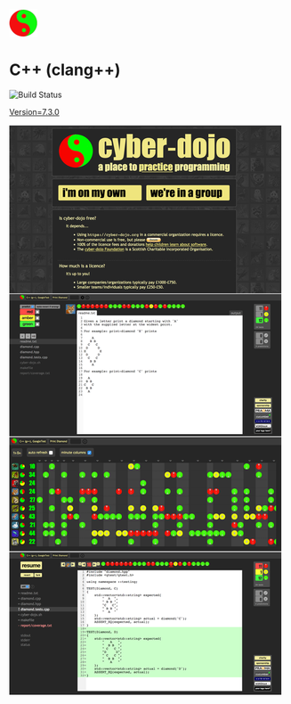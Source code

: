 <img src="https://raw.githubusercontent.com/cyber-dojo/nginx/master/images/home_page_logo.png" alt="cyber-dojo yin/yang logo" width="50px" height="50px"/>

# C++ (clang++)

![Build Status](https://travis-ci.org/cyber-dojo-languages/clangplusplus.svg?branch=master)

[Version=7.3.0](https://github.com/cyber-dojo-languages/clangplusplus/blob/master/check_version.sh)

![cyber-dojo.org home page](https://github.com/cyber-dojo/cyber-dojo/blob/master/shared/home_page_snapshot.png)
